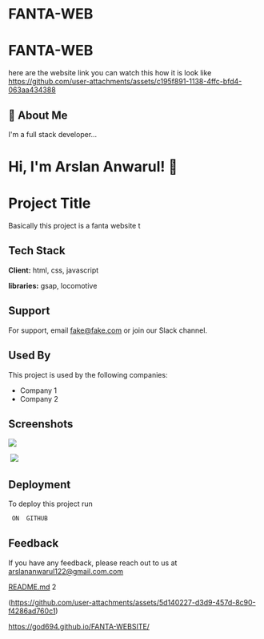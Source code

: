 ﻿# FANTA-WEB
# FANTA-WEB
here are the website link you can watch this how it is look like
https://github.com/user-attachments/assets/c195f891-1138-4ffc-bfd4-063aa434388
## 🚀 About Me
I'm a full stack developer...


# Hi, I'm Arslan Anwarul! 👋


# Project Title
Basically this project is a fanta website 
t 

## Tech Stack

**Client:** html, css, javascript

**libraries:** gsap, locomotive


## Support

For support, email fake@fake.com or join our Slack channel.


## Used By

This project is used by the following companies:

- Company 1
- Company 2


## Screenshots

![](https://github-production-user-asset-6210df.s3.amazonaws.com/147844996/415232995-c195f891-1138-4ffc-bfd4-063aa4343882.png?X-Amz-Algorithm=AWS4-HMAC-SHA256&X-Amz-Credential=AKIAVCODYLSA53PQK4ZA%2F20250310%2Fus-east-1%2Fs3%2Faws4_request&X-Amz-Date=20250310T162909Z&X-Amz-Expires=300&X-Amz-Signature=ab10e81405463d23c42c240182f97abc1940333837023095711349ec9a0c3888&X-Amz-SignedHeaders=host)

![]()
![](https://github-production-user-asset-6210df.s3.amazonaws.com/147844996/415233991-5d140227-d3d9-457d-8c90-f4286ad760c1.png?X-Amz-Algorithm=AWS4-HMAC-SHA256&X-Amz-Credential=AKIAVCODYLSA53PQK4ZA%2F20250310%2Fus-east-1%2Fs3%2Faws4_request&X-Amz-Date=20250310T163023Z&X-Amz-Expires=300&X-Amz-Signature=a556179a9914283138cad0661613857a2c7ca21381a70fde4cf5eae76905c6ba&X-Amz-SignedHeaders=host)


## Deployment

To deploy this project run

```bash
 ON  GITHUB 
```


## Feedback

If you have any feedback, please reach out to us at arslananwarul122@gmail.com.com

[README.md](https://github.com/user-attachments/files/19166866/README.md)
2


(https://github.com/user-attachments/assets/5d140227-d3d9-457d-8c90-f4286ad760c1)



https://god694.github.io/FANTA-WEBSITE/
